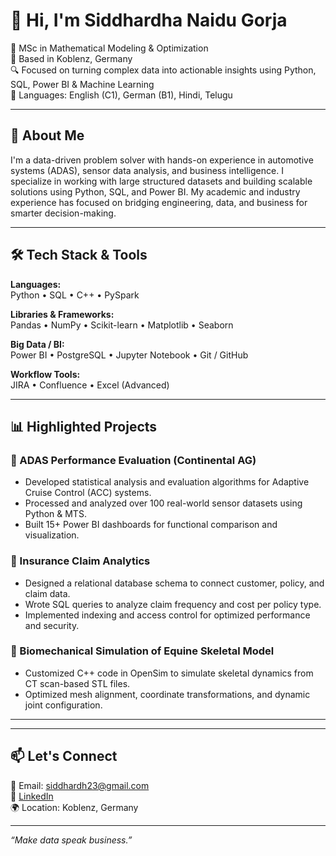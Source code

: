 # 👋 Hi, I'm Siddhardha Naidu Gorja

🎯 MSc in Mathematical Modeling & Optimization  
📍 Based in Koblenz, Germany  
🔍 Focused on turning complex data into actionable insights using Python, SQL, Power BI & Machine Learning  
💬 Languages: English (C1), German (B1), Hindi, Telugu

---

## 🚀 About Me

I'm a data-driven problem solver with hands-on experience in automotive systems (ADAS), sensor data analysis, and business intelligence. I specialize in working with large structured datasets and building scalable solutions using Python, SQL, and Power BI. My academic and industry experience has focused on bridging engineering, data, and business for smarter decision-making.

---

## 🛠️ Tech Stack & Tools

**Languages:**  
Python • SQL • C++ • PySpark  

**Libraries & Frameworks:**  
Pandas • NumPy • Scikit-learn • Matplotlib • Seaborn  

**Big Data / BI:**  
Power BI • PostgreSQL • Jupyter Notebook • Git / GitHub  

**Workflow Tools:**  
JIRA • Confluence • Excel (Advanced)

---

## 📊 Highlighted Projects

### 🔧 ADAS Performance Evaluation (Continental AG)
- Developed statistical analysis and evaluation algorithms for Adaptive Cruise Control (ACC) systems.
- Processed and analyzed over 100 real-world sensor datasets using Python & MTS.
- Built 15+ Power BI dashboards for functional comparison and visualization.

### 🏥 Insurance Claim Analytics
- Designed a relational database schema to connect customer, policy, and claim data.
- Wrote SQL queries to analyze claim frequency and cost per policy type.
- Implemented indexing and access control for optimized performance and security.

### 🐎 Biomechanical Simulation of Equine Skeletal Model
- Customized C++ code in OpenSim to simulate skeletal dynamics from CT scan-based STL files.
- Optimized mesh alignment, coordinate transformations, and dynamic joint configuration.

---


---

## 📫 Let's Connect

📧 Email: siddhardh23@gmail.com  
🔗 [LinkedIn](https://www.linkedin.com/in/siddhardha23g/)  
🌍 Location: Koblenz, Germany  

---

_“Make data speak business.”_
